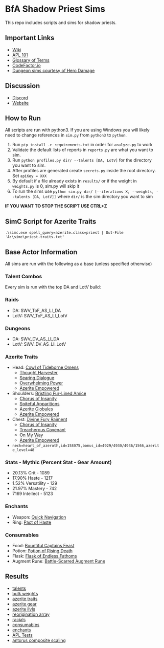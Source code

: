 # BfA Shadow Priest Sims

This repo includes scripts and sims for shadow priests.

## Important Links
- [Wiki](https://github.com/WarcraftPriests/bfa-shadow-priest/wiki)
- [APL 101](https://github.com/WarcraftPriests/bfa-shadow-priest/wiki/APLs-101)
- [Glossary of Terms](https://github.com/WarcraftPriests/bfa-shadow-priest/wiki/Glossary)
- [CodeFactor.io](https://www.codefactor.io/repository/github/warcraftpriests/bfa-shadow-priest)
- [Dungeon sims courtesy of Hero Damage](https://www.herodamage.com)

## Discussion
- [Discord](https://discord.gg/WarcraftPriests)
- [Website](https://warcraftpriests.com/)

## How to Run
All scripts are run with python3. If you are using Windows you will likely need to change references in `sim.py` from `python3` to `python`.

1. Run `pip install -r requirements.txt` in order for `analyze.py` to work
2. Validate the default lists of reports in `reports.py` are what you want to sim.
3. Run `python profiles.py dir/ --talents [DA, LotV]` for the directory you want to sim.
4. After profiles are generated create `secrets.py` inside the root directory. Set `apiKey = XXX`
5. By default if a file already exists in `results/` or if the weight in `weights.py` is 0, sim.py will skip it
6. To run the sims use `python sim.py dir/ [--iterations X, --weights, --talents [DA, LotV]]` where `dir/` is the sim directory you want to sim

**IF YOU WANT TO STOP THE SCRIPT USE CTRL+Z**

## SimC Script for Azerite Traits
```
.\simc.exe spell_query=azerite.class=priest | Out-File 'A:\simc\priest-traits.txt'
```

## Base Actor Information
All sims are run with the following as a base (unless specified otherwise)

### Talent Combos
Every sim is run with the top DA and LotV build:
### Raids
- DA: SWV_ToF_AS_LI_DA
- LotV: SWV_ToF_AS_LI_LotV
### Dungeons
- DA: SWV_DV_AS_LI_DA
- LotV: SWV_DV_AS_LI_LotV

### Azerite Traits
- Head: [Cowl of Tideborne Omens](https://www.wowhead.com/item=165822/cowl-of-tideborne-omens&bonus=4822:1507)
    - [Thought Harvester](https://bfa.wowhead.com/spell=288340/thought-harvester)
    - [Searing Dialogue](https://www.wowhead.com/spell=272788/searing-dialogue)
    - [Overwhelming Power](https://bfa.wowhead.com/spell=271705/overwhelming-power)
    - [Azerite Empowered](https://bfa.wowhead.com/spell=263978/azerite-empowered)
- Shoulders: [Bristling Fur-Lined Amice](https://www.wowhead.com/item=165922/bristling-fur-lined-amice&bonus=4822:1507)
    - [Chorus of Insanity](https://www.wowhead.com/spell=278661/chorus-of-insanity)
    - [Spiteful Apparitions](https://www.wowhead.com/spell=277682/spiteful-apparitions)
    - [Azerite Globules](https://www.wowhead.com/spell=266936/azerite-globules)
    - [Azerite Empowered](https://bfa.wowhead.com/spell=263978/azerite-empowered)
- Chest: [Divine Fury Raiment](https://www.wowhead.com/item=165834/divine-fury-raiment&bonus=4822:1507&azerite-powers=5)
    - [Chorus of Insanity](https://www.wowhead.com/spell=278661/chorus-of-insanity)
    - [Treacherous Covenant](https://www.wowhead.com/spell=289014/treacherous-covenant)
    - [On My Way](https://www.wowhead.com/spell=267879/on-my-way)
    - [Azerite Empowered](https://bfa.wowhead.com/spell=263978/azerite-empowered)
- `neck=heart_of_azeroth,id=158075,bonus_id=4929/4930/4936/1566,azerite_level=48`

### Stats - Mythic (Percent Stat - Gear Amount)
- 20.13% Crit - 1089
- 17.90% Haste - 1217
- 1.52% Versatility - 129
- 21.97% Mastery - 742
- 7169 Intellect - 5123

### Enchants
- Weapon: [Quick Navigation](https://www.wowhead.com/spell=268894/weapon-enchant-quick-navigation)
- Ring: [Pact of Haste](https://www.wowhead.com/item=153443/enchant-ring-pact-of-haste)

### Consumables
- Food: [Bountiful Captains Feast](https://bfa.wowhead.com/item=156526/bountiful-captains-feast)
- Potion: [Potion of Rising Death](https://www.wowhead.com/item=152559/potion-of-rising-death)
- Flask: [Flask of Endless Fathoms](https://www.wowhead.com/item=152639/flask-of-endless-fathoms)
- Augment Rune: [Battle-Scarred Augment Rune](https://www.wowhead.com/item=160053/battle-scarred-augment-rune)

## Results
- [talents](https://github.com/WarcraftPriests/bfa-shadow-priest/tree/master/talents)
- [bulk weights](https://github.com/WarcraftPriests/bfa-shadow-priest/tree/master/stats)
- [azerite traits](https://github.com/WarcraftPriests/bfa-shadow-priest/tree/master/azerite-traits)
- [azerite gear](https://github.com/WarcraftPriests/bfa-shadow-priest/tree/master/azerite-gear)
- [azerite ilvls](https://github.com/WarcraftPriests/bfa-shadow-priest/tree/master/azerite-trait-ilvls)
- [reorigination array](https://github.com/WarcraftPriests/bfa-shadow-priest/tree/master/azerite-traits-ra)
- [racials](https://github.com/WarcraftPriests/bfa-shadow-priest/tree/master/racials)
- [consumables](https://github.com/WarcraftPriests/bfa-shadow-priest/tree/master/consumables)
- [enchants](https://github.com/WarcraftPriests/bfa-shadow-priest/tree/master/enchants)
- [APL Tests](https://github.com/WarcraftPriests/bfa-shadow-priest/tree/master/apl)
- [antorus composite scaling](https://docs.google.com/spreadsheets/d/1xfME0P6LKmI541Ma6NE7b5XahWu-rxdFUSHy0Y-MoCM/edit?usp=sharing)
